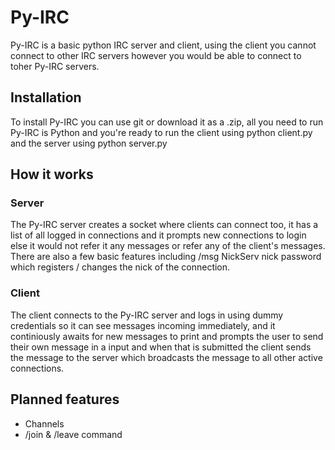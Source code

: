# Py-IRC
Py-IRC is a basic python IRC server and client, using the client you cannot connect to other IRC servers however you would be able to connect to toher Py-IRC servers.
## Installation
To install Py-IRC you can use git or download it as a .zip, all you need to run Py-IRC is Python and you're ready to run the client using python client.py and the server using python server.py
## How it works
### Server
The Py-IRC server creates a socket where clients can connect too, it has a list of all logged in connections and it prompts new connections to login else it would not refer it any messages or refer any of the client's messages. There are also a few basic features including /msg NickServ nick password which registers / changes the nick of the connection.
### Client
The client connects to the Py-IRC server and logs in using dummy credentials so it can see messages incoming immediately, and it continiously awaits for new messages to print and prompts the user to send their own message in a input and when that is submitted the client sends the message to the server which broadcasts the message to all other active connections.
## Planned features
- Channels
- /join & /leave command
